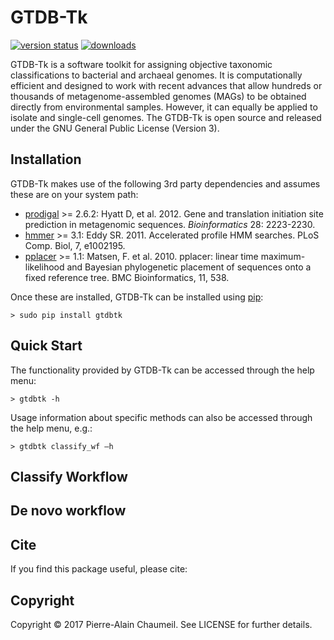 # GTDB-Tk

[![version status](https://img.shields.io/pypi/v/gtdbtk.svg)](https://pypi.python.org/pypi/gtdbtk)
[![downloads](https://img.shields.io/pypi/dm/gtdbtk.svg)](https://pypi.python.org/pypi/gtdbtk)

GTDB-Tk is a software toolkit for assigning objective taxonomic classifications to bacterial and archaeal genomes. It is computationally 
efficient and designed to work with recent advances that allow hundreds or thousands of metagenome-assembled genomes (MAGs) to be obtained 
directly from environmental samples. However, it can equally be applied to isolate and single-cell genomes. The GTDB-Tk is open source and 
released under the GNU General Public License (Version 3).

## Installation

GTDB-Tk makes use of the following 3rd party dependencies and assumes these are on your system path:
* [prodigal](http://prodigal.ornl.gov/) >= 2.6.2: Hyatt D, et al. 2012. Gene and translation initiation site prediction in metagenomic sequences. <i>Bioinformatics</i> 28: 2223-2230.
* [hmmer](http://http://hmmer.org/) >= 3.1: Eddy SR. 2011. Accelerated profile HMM searches. PLoS Comp. Biol, 7, e1002195.
* [pplacer](http://matsen.fhcrc.org/pplacer/) >= 1.1: Matsen, F. et al. 2010. pplacer: linear time maximum-likelihood and Bayesian phylogenetic placement of sequences onto a fixed reference tree. BMC Bioinformatics, 11, 538.

Once these are installed, GTDB-Tk can be installed using [pip](https://pypi.python.org/pypi/gtdbtk):
```
> sudo pip install gtdbtk
```

## Quick Start

The functionality provided by GTDB-Tk can be accessed through the help menu:
```
> gtdbtk -h
```

Usage information about specific methods can also be accessed through the help menu, e.g.:
```
> gtdbtk classify_wf –h
```

## Classify Workflow

## De novo workflow

## Cite

If you find this package useful, please cite:

<manuscript under preperation>


## Copyright

Copyright © 2017 Pierre-Alain Chaumeil. See LICENSE for further details.
